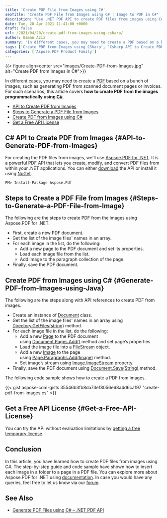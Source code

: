 ```yaml
---
title: 'Create PDF File from Images using C#'
seoTitle: "Create PDF File from Images using C# | Image to PDF in C#"
description: "Use .NET PDF API to create PDF files from images using C#. Insert each image on a separate page in the PDF document programmatically."
date: Tue, 20 Apr 2021 11:41:00 +0000
draft: false
url: /2021/04/20/create-pdf-from-images-using-csharp/
author: Usman Aziz
summary: 'In different cases, you may need to create a PDF based on a bunch of images, such as generating PDF from scanned document pages or invoices. For such scenarios, this article covers **how to create PDF from the images programmatically using C#**.'
tags: ['Create PDF from Images using CSharp', 'Csharp API to Create PDF from Images', 'NET PDF API']
categories: ['Aspose.PDF Product Family']
---
```




{{< figure align=center src="images/Create-PDF-from-Images.jpg" alt="Create PDF from Images in C#">}}


In different cases, you may need to create a [PDF][1] based on a bunch of images, such as generating PDF from scanned document pages or invoices. For such scenarios, this article covers **how to create PDF from the images programmatically using [C#][2]**.

*   [API to Create PDF from Images][3]
*   [Steps to Generate a PDF File from Images][4]
*   [Create PDF from Images using C#][5]
*   [Get a Free API License][6]

## C# API to Create PDF from Images {#API-to-Generate-PDF-from-Images}

For creating the PDF files from images, we'll use [Aspsoe.PDF for .NET][7]. It is a powerful PDF API that lets you create, modify, and convert PDF files from within your .NET applications. You can either [download][8] the API or install it using [NuGet][9].

```
PM> Install-Package Aspose.Pdf
```

## Steps to Create a PDF File from Images {#Steps-to-Generate-a-PDF-File-from-Image}

The following are the steps to create PDF from the images using Aspose.PDF for .NET.

*   First, create a new PDF document.
*   Get the list of the image files' names in an array.
*   For each image in the list, do the following:
    *   Add a new page to the PDF document and set its properties.
    *   Load each image file from the list.
    *   Add image to the paragraph collection of the page.
*   Finally, save the PDF document.

## Create PDF from Images using C# {#Generate-PDF-from-Images-using-Java}

The following are the steps along with API references to create PDF from images.

*   Create an instance of [Document][10] class.
*   Get the list of the image files' names in an array using [Directory.GetFiles(string)][11] method.
*   For each image file in the list, do the following:
    *   Add a new [Page][12] to the PDF document using [Document.Pages.Add()][13] method and set page’s properties.
    *   Load the image file into a [FileStream][14] object.
    *   Add a new [Image][15] to the page using [Page.Paragraphs.Add(Image)][16] method.
    *   Set image’s stream using [Image.ImageStream][17] property.
*   Finally, save the PDF document using [Document.Save(String)][18] method.

The following code sample shows how to create a PDF from images.

{{< gist aspose-com-gists 35546b3fb8da73ef8056e68a4d6caf97 "create-pdf-from-images.cs" >}}

## Get a Free API License {#Get-a-Free-API-License}

You can try the API without evaluation limitations by [getting a free temporary license][19].

## Conclusion

In this article, you have learned how to create PDF files from images using C#. The step-by-step guide and code sample have shown how to insert each image in a folder to a page in a PDF file. You can explore more about Aspose.PDF for .NET using [documentation][20]. In case you would have any queries, feel free to let us know via our [forum][21].

## See Also

*   [Generate PDF Files using C# – .NET PDF API][22]




[1]: https://docs.fileformat.com/pdf/
[2]: https://docs.fileformat.com/programming/cs/
[3]: #API-to-Generate-PDF-from-Images
[4]: #Steps-to-Generate-a-PDF-File-from-Image
[5]: #Generate-PDF-from-Images-using-Java
[6]: #Get-a-Free-API-License
[7]: https://products.aspose.com/pdf/net
[8]: https://downloads.aspose.com/pdf/net
[9]: http://nuget.org/packages/Aspose.PDF
[10]: https://apireference.aspose.com/pdf/net/aspose.pdf/document
[11]: https://docs.microsoft.com/en-us/dotnet/api/system.io.directory.getfiles?view=net-5.0#System_IO_Directory_GetFiles_System_String_
[12]: https://apireference.aspose.com/pdf/net/aspose.pdf/page
[13]: https://apireference.aspose.com/pdf/net/aspose.pdf/pagecollection/methods/add
[14]: https://docs.microsoft.com/en-us/dotnet/api/system.io.filestream
[15]: https://apireference.aspose.com/pdf/net/aspose.pdf/image
[16]: https://apireference.aspose.com/pdf/net/aspose.pdf/paragraphs/methods/add
[17]: https://apireference.aspose.com/pdf/net/aspose.pdf/image/properties/imagestream
[18]: https://apireference.aspose.com/pdf/net/aspose.pdf.document/save/methods/4
[19]: https://purchase.aspose.com/temporary-license
[20]: https://docs.aspose.com/pdf/net/overview/
[21]: https://forum.aspose.com/
[22]: https://blog.aspose.com/2020/12/02/create-pdf-files-using-csharp/






